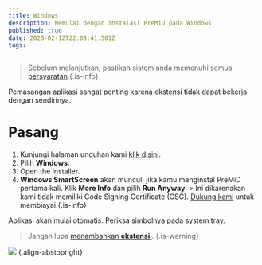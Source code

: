 ```yaml
---
title: Windows
description: Memulai dengan instalasi PreMiD pada Windows
published: true
date: 2020-02-12T22:08:41.501Z
tags:
---
```


> Sebelum melanjutkan, pastikan sistem anda memenuhi semua [persyaratan](/install/requirements).{.is-info}

Pemasangan aplikasi sangat penting karena ekstensi tidak dapat bekerja dengan sendirinya.

# Pasang
1. Kunjungi halaman unduhan kami [klik disini](https://premid.app/downloads).
2. Pilih **Windows**.
3. Open the installer.
4. **Windows SmartScreen** akan muncul, jika kamu menginstal PreMiD pertama kali. Klik **More Info** dan pilih **Run Anyway**. > Ini dikarenakan kami tidak memiliki Code Signing Certificate (CSC). [Dukung kami](https://www.patreon.com/Timeraa) untuk membiayai.{.is-info}

Aplikasi akan mulai otomatis. Periksa simbolnya pada system tray.

> Jangan lupa [ menambahkan **ekstensi** ](/install). {.is-warning}

![](https://a.icons8.com/djxbtnYm/GBjHDS/svg.svg) {.align-abstopright}